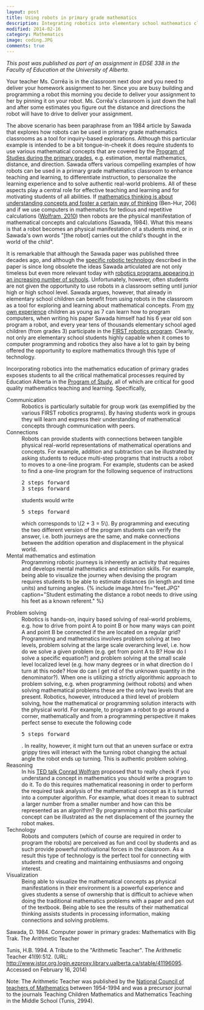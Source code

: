 ```yaml
---
layout: post  
title: Using robots in primary grade mathematics  
description: Integrating robotics into elementary school mathematics class
modified: 2014-02-16
category: Mathematics
image: coding.JPG
comments: true 
--- 
```

<p><em>This post was published as part of an assignment in EDSE 338 in the Faculty of Education at the University of Alberta.</em></p>
 
<div class="well">
Your teacher Ms. Corrêa is in the classroom next door and you need to deliver your homework assignment to her. Since you are busy building and programming a robot this morning you decide to deliver your assignment to her by pinning it on your robot. Ms. Corrêa's classroom is just down the hall and after some estimates you figure out the distance and directions the robot will have to drive to deliver your assignment. 
</div>

The above scenario has been paraphrase from an 1984 article by Sawada that explores how robots can be used in primary grade mathematics classrooms as a tool for inquiry-based explorations. Although this particular example is intended to be a bit tongue-in-cheek it does require students to use various mathematical concepts that are covered by the <a href="https://education.alberta.ca/media/645594/kto9math.pdf">Program of Studies during the primary grades</a>, e.g. estimation, mental mathematics, distance, and direction. Sawada offers various compelling examples of how robots can be used in a primary grade mathematics classroom to enhance teaching and learning, to differentiate instruction, to personalize the learning experience and to solve authentic real-world problems. All of these aspects play a central role for effective teaching and learning and for motivating students of all abilities. If <a href="http://drpineda.ca/mathematics/2014/02/13/Mathematical-thinking.html">mathematics thinking is about understanding concepts and foster a certain way of thinking</a> (Ben-Hur, 206) and if we use computers in mathematics for tedious and repetitive calculations (<a href="http://www.ted.com/talks/conrad_wolfram_teaching_kids_real_math_with_computers.html">Wolfram, 2010</a>) then robots are the physical manifestation of mathematical concepts and calculations (Sawada, 1984). What this means is that a robot becomes an physical manifestation of a students mind, or in Sawada's own words "[the robot] carries out the child's thought in the world of the child". 
 
It is remarkable that although the Sawada paper was published three decades ago, and although the <a href="http://en.wikipedia.org/wiki/Big_Trak">specific robotic technology</a> described in the paper is since long obsolete the ideas Sawada articulated are not only timeless but even more relevant today with <a href="http://www.edmontonexaminer.com/2014/02/05/in-its-first-frc-challenge-edmonton-team-opcom-robotics-faces-challenges-2">robotics programs appearing in an increasing number of schools</a>. Unfortunately, however, often students are not given the opportunity to use robots in a classroom setting until junior high  or high school level. Sawada argues, however, that already in elementary school children can benefit from using robots in the classroom as a tool for exploring and learning about mathematical concepts. From <a href="http://drpineda.ca/programming/2012/11/27/Kids-do-programming-A-Scratch-hackathon.html">my own experience</a> children as young as 7 can learn how to program computers, when writing his paper Sawada himself had his 6 year old son program a robot, and every year tens of thousands elementary school aged children (from grades 3) participate in the <a href="http://www.usfirst.org/">FIRST robotics program</a>. Clearly, not only are elementary school students highly capable when it comes to computer programming and  robotics they also have a lot to gain by being offered the opportunity to explore mathematics through this type of technology.
 
Incorporating robotics into the mathematics education of primary grades exposes students to all the critical mathematical processes required by Education Alberta in the <a href="https://education.alberta.ca/media/645594/kto9math.pdf">Program of Study</a>, all of which are critical for good quality mathematics teaching and learning. Specifically,
<dl>
<dt>Communication</dt> 
<dd>Robotics is particularly suitable for group work (as exemplified by the various FIRST robotics programs). By having students work in groups they will learn and express their understanding of mathematical concepts through communication with peers.</d>

<dt>Connections</dt>
<dd>Robots can provide students with connections between tangible physical real-world representations of mathematical operations and concepts. For example, addition and subtraction can be illustrated by asking students to reduce multi-step programs that instructs a robot to moves to a one-line program. For example, students can be asked to find a one-line program for the following sequence of instructions
<p><tt>
2 steps forward<br>
3 steps forward<br>
</tt></p>
students would write 
<p><tt>
5 steps forward
</tt></p>
which corresponds to \(2 + 3 = 5\). By programming and executing the two different  version of the program students can verify the answer, i.e. both journeys are the same, and make connections between the addition operation and displacement in the physical world.</dd>

<dt>Mental mathematics and estimation</dt>
<dd>
Programming robotic journeys is inherently an activity that requires and develops mental mathematics and estimation skills. For example, being able to visualize the  journey when devising the program requires students to be able to estimate distances (in length and time units) and turning angles.
{% include image.html fn="feet.JPG" caption="Student estimating the distance a robot needs to drive using his feet as a known referent." %}
<dd>
</dl>

<dt>Problem solving</dt>
<dd>
Robotics is hands-on, inquiry based solving of real-world problems, e.g. how to drive from point A to point B or how many ways can point A and point B be connected if the are located on a regular grid? Programming and mathematics involves problem solving at two levels, problem solving at the large scale overarching level, i.e. how do we solve a given problem (e.g. get from point A to B? How do I solve a specific equation?) and problem solving at the small scale level localized level (e.g. how many degrees or in what direction do I turn at this node? How do can I get rid of the unknown quantity in the denominator?). When one is utilizing a strictly algorithmic approach to problem solving, e.g. when programming (without robots) and when solving mathematical problems these are the only two levels that are present. Robotics, however, introduced a third level of problem solving, how the mathematical or programming solution interacts with the physical world. For example, to program a robot to go around a corner, mathematically and from a programming perspective it makes perfect sense to execute the following code  
<p><tt>
5 steps forward
</tt></p>.
In reality, however, it might turn out that an uneven surface or extra grippy tires will interact with the turning robot changing the actual angle the robot ends up turning. This is authentic problem solving. 
</dd>
 
<dt>Reasoning</dt>
<dd>
In his <a href="http://www.ted.com/talks/conrad_wolfram_teaching_kids_real_math_with_computers.html">TED talk Conrad Wolfram</a> proposed that to really check if you understand a concept in mathematics you should write a program to do it. To do this requires mathematical reasoning in order to perform the required task analysis of the mathematical concept as it is turned into a computer algorithm. For example, what does it mean to subtract a larger number from a smaller number and how can this be represented as an algorithm? By programming a robot this particular concept can be illustrated as the net displacement of the journey the robot makes.  
</dd> 
 
<dt>Technology</dt>
<dd>
Robots and computers (which of course are required in order to program the robots) are perceived as fun and cool by students and as such provide powerful motivational forces in the classroom. As a result this type of technology is the perfect tool for connecting with students and creating and maintaining enthusiasms and ongoing interest.
</dd> 
 
<dt>Visualization</dt>
<dd>
Being able to visualize the mathematical concepts as physical manifestations in their environment is a powerful experience and gives students a sense of ownership that is difficult to achieve when doing the traditional mathematics problems with a paper and pen out of the textbook. Being able to see the results of their mathematical thinking assists students in processing information, making connections and solving problems.
</dd> 
 
</dl> 
 
<p>Sawada, D. 1984. Computer power in primary grades: Mathematics with Big Trak. The Arithmetic Teacher</p>

<p>Tunis, H.B. 1994. A Tribute to the "Arithmetic Teacher". The Arithmetic Teacher 41(9):512. (URL: <a href="http://www.jstor.org.login.ezproxy.library.ualberta.ca/stable/41196095">http://www.jstor.org.login.ezproxy.library.ualberta.ca/stable/41196095</a>. Accessed on February 16, 2014)</p>




Note: The Arithmetic Teacher was published by the <a href="http://www.nctm.org/">National Council of teachers of Mathematics</a> between 1954-1994 and was a precursor journal to the journals Teaching Children Mathematics and Mathematics Teaching in the Middle School (Tunis, 2994). 